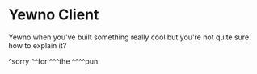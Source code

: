 # Yewno Client

Yewno when you've built something really cool but you're not quite sure how to explain it?


^sorry ^^for ^^^the ^^^^pun

